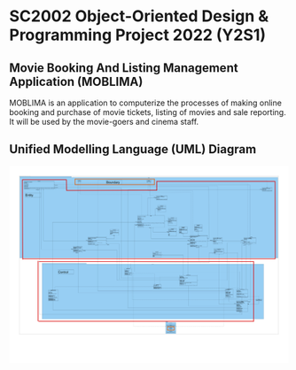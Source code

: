 # SC2002 Object-Oriented Design & Programming Project 2022 (Y2S1)
## Movie Booking And Listing Management Application (MOBLIMA)
MOBLIMA is an application to computerize the processes of making online booking and purchase of movie tickets, listing of movies and sale reporting. It will be used by the movie-goers and cinema staff.

## Unified Modelling Language (UML) Diagram
![UML_Class_Diagram.pdf](res/UML_CLASS_DIAGRAM.png)
